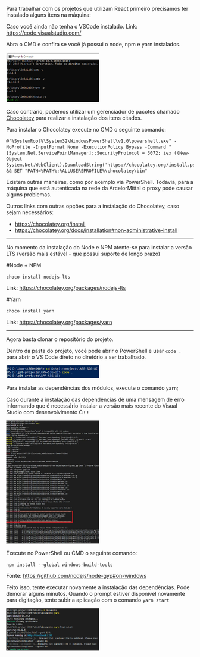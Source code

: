 Para trabalhar com os projetos que utilizam React primeiro precisamos ter instalado alguns itens na máquina:

Caso você ainda não tenha o VSCode instalado. Link: https://code.visualstudio.com/

Abra o CMD e confira se você já possui o node, npm e yarn instalados.

<img src="/images/image_1.png" width="250">

Caso contrário, podemos utilizar um gerenciador de pacotes chamado [Chocolatey](https://chocolatey.org/) para realizar a instalação dos itens citados.

Para instalar o Chocolatey execute no CMD o seguinte comando:
```
@"%SystemRoot%\System32\WindowsPowerShell\v1.0\powershell.exe" -NoProfile -InputFormat None -ExecutionPolicy Bypass -Command " [System.Net.ServicePointManager]::SecurityProtocol = 3072; iex ((New-Object System.Net.WebClient).DownloadString('https://chocolatey.org/install.ps1'))" && SET "PATH=%PATH%;%ALLUSERSPROFILE%\chocolatey\bin"
```

Existem outras maneiras, como por exemplo via PowerShell. Todavia, para a máquina que está autenticada na rede da ArcelorMittal o proxy pode causar alguns problemas.

Outros links com outras opções para a instalação do Chocolatey, caso sejam necessários:
- https://chocolatey.org/install
- https://chocolatey.org/docs/installation#non-administrative-install

---

No momento da instalação do Node e NPM atente-se para instalar a versão LTS (versão mais estável - que possui suporte de longo prazo)

#Node + NPM
```
choco install nodejs-lts
```
Link: https://chocolatey.org/packages/nodejs-lts

#Yarn
```
choco install yarn
```
Link: https://chocolatey.org/packages/yarn

---

Agora basta clonar o repositório do projeto.

Dentro da pasta do projeto, você pode abrir o PowerShell e usar `code .` para abrir o VS Code direto no diretório a ser trabalhado.

<img src="/images/image_2.png" width="250">

Para instalar as dependências dos módulos, execute o comando `yarn`;

Caso durante a instalação das dependências dê uma mensagem de erro informando que é necessário instalar a versão mais recente do Visual Studio com desenvolvimento C++

<img src="/images/image_3.png" width="250">

Execute no PowerShell ou CMD o seguinte comando:
```
npm install --global windows-build-tools
```
Fonte: https://github.com/nodejs/node-gyp#on-windows

Feito isso, tente executar novamente a instalação das dependências.
Pode demorar alguns minutos.
Quando o prompt estiver disponível novamente para digitação, tente subir a aplicação com o comando `yarn start`

<img src="/images/image_4.png" width="250">
